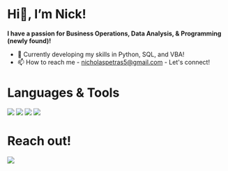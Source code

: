 #  Hi👋, I’m Nick!
**I have a passion for Business Operations, Data Analysis, & Programming (newly found)!**
- 🌱 Currently developing my skills in Python, SQL, and VBA!
- 📫 How to reach me - nicholaspetras5@gmail.com - Let's connect!

# **Languages & Tools**
[<img src="https://img.shields.io/badge/-Python-blue?style=for-the-badge&logo=python&logoColor=white">](https://www.python.org/)
[<img src="https://img.shields.io/badge/-PostgreSQL-blue?style=for-the-badge&logo=postgresql&logoColor=white">](https://www.postgresql.org/)
[<img src="https://img.shields.io/badge/-Pandas-blue?style=for-the-badge&logo=pandas&logoColor=white">](https://pandas.pydata.org/)
[<img src="https://img.shields.io/badge/-VBA-green?style=for-the-badge&logo=microsoft-excel&logoColor=white">](https://en.wikipedia.org/wiki/Visual_Basic_for_Applications)



# **Reach out!**
[<img src="https://img.shields.io/badge/-LinkedIn-blue?style=for-the-badge&logo=linkedin&logoColor=white">](https://www.linkedin.com/in/nick-petras-6a4097265/)

<!---
NickP0/NickP0 is a ✨ special ✨ repository because its `README.md` (this file) appears on your GitHub profile.
You can click the Preview link to take a look at your changes.
--->
